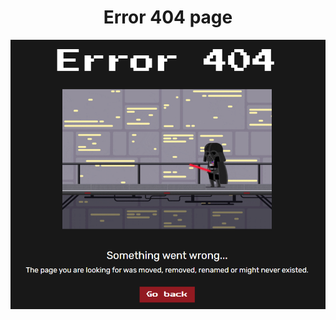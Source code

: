 <div id = "header" align="center" >
     <h1 align="center"> Error 404 page </h1>
     <img src= "Screenshot.png" alt= "Screenshot"/>
</div>